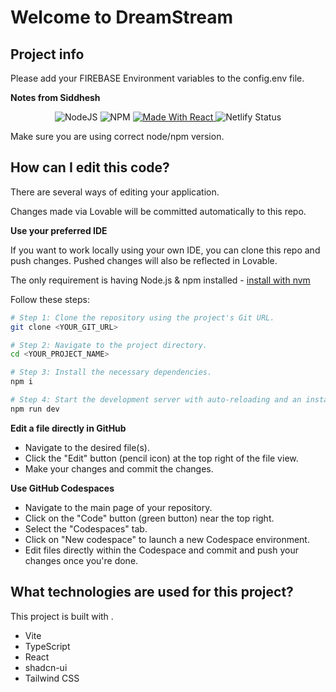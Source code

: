# Welcome to DreamStream

## Project info
  <a> Please add your FIREBASE Environment variables to the config.env file. 
  </a>

**Notes from Siddhesh**

<p align="center">
  <a>
    <img alt="NodeJS" src="https://img.shields.io/badge/node-22.13.1-important?style=flat-square"/>
  </a>
  <a>
    <img alt="NPM" src="https://img.shields.io/badge/npm-10.9.2-blueviolet?style=flat-square"/>
  </a>
  <a href="https://reactjs.org/">
    <img alt="Made With React" src="https://img.shields.io/badge/made%20with-react-61DAFB?style=flat-square"/>
  </a>
  <a>
    <img alt="Netlify Status" src="https://api.netlify.com/api/v1/badges/abf59f82-3251-4040-b24c-949b86691642/deploy-status?style=flat-square"/>
  </a>
</p>


Make sure you are using correct node/npm version.

## How can I edit this code?

There are several ways of editing your application.


Changes made via Lovable will be committed automatically to this repo.

**Use your preferred IDE**

If you want to work locally using your own IDE, you can clone this repo and push changes. Pushed changes will also be reflected in Lovable.

The only requirement is having Node.js & npm installed - [install with nvm](https://github.com/nvm-sh/nvm#installing-and-updating)

Follow these steps:

```sh
# Step 1: Clone the repository using the project's Git URL.
git clone <YOUR_GIT_URL>

# Step 2: Navigate to the project directory.
cd <YOUR_PROJECT_NAME>

# Step 3: Install the necessary dependencies.
npm i

# Step 4: Start the development server with auto-reloading and an instant preview.
npm run dev
```

**Edit a file directly in GitHub**

- Navigate to the desired file(s).
- Click the "Edit" button (pencil icon) at the top right of the file view.
- Make your changes and commit the changes.

**Use GitHub Codespaces**

- Navigate to the main page of your repository.
- Click on the "Code" button (green button) near the top right.
- Select the "Codespaces" tab.
- Click on "New codespace" to launch a new Codespace environment.
- Edit files directly within the Codespace and commit and push your changes once you're done.

## What technologies are used for this project?

This project is built with .

- Vite
- TypeScript
- React
- shadcn-ui
- Tailwind CSS

